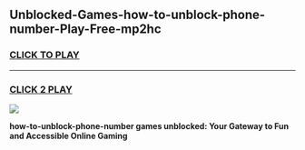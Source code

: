 
## Unblocked-Games-how-to-unblock-phone-number-Play-Free-mp2hc
<h3>
<a href="https://premium76.site?title=how-to-unblock-phone-number&ref=23A">CLICK TO PLAY</a></h3>
<hr>

<h3>
<a href="https://premium76.site?title=how-to-unblock-phone-number&ref=23A">CLICK 2 PLAY</a>
  
</h3>

<a href="https://premium76.site?title=how-to-unblock-phone-number&ref=23A"><img src="https://clearcache.store/games.png"></a>


**how-to-unblock-phone-number games unblocked: Your Gateway to Fun and Accessible Online Gaming**
